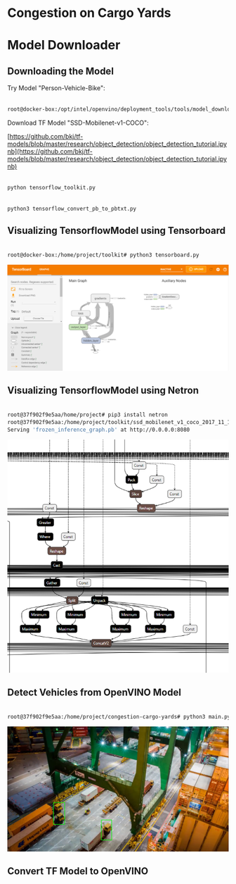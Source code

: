# Congestion on Cargo Yards



# Model Downloader

## Downloading the Model

Try Model "Person-Vehicle-Bike":

```bash

root@docker-box:/opt/intel/openvino/deployment_tools/tools/model_downloader# python3 downloader.py --name "person-vehicle-bike-detection-crossroad-0078" --output_dir /home/project/models

```

Download TF Model "SSD-Mobilenet-v1-COCO":

[https://github.com/bkj/tf-models/blob/master/research/object_detection/object_detection_tutorial.ipynb](https://github.com/bkj/tf-models/blob/master/research/object_detection/object_detection_tutorial.ipynb)

```bash

python tensorflow_toolkit.py

```

```bash

python3 tensorflow_convert_pb_to_pbtxt.py

```

## Visualizing TensorflowModel using Tensorboard

```bash

root@docker-box:/home/project/toolkit# python3 tensorboard.py

```

![../images/tensorboard.PNG](../images/tensorboard.PNG)

## Visualizing TensorflowModel using Netron

```bash

root@37f902f9e5aa/home/project# pip3 install netron
root@37f902f9e5aa:/home/project/toolkit/ssd_mobilenet_v1_coco_2017_11_17# netron -b frozen_inference_graph.pb --host 0.0.0.0 --port 8080
Serving 'frozen_inference_graph.pb' at http://0.0.0.0:8080

```

![../images/netron-half.PNG](../images/netron-half.PNG)

## Detect Vehicles from OpenVINO Model

```bash

root@37f902f9e5aa:/home/project/congestion-cargo-yards# python3 main.py -m /home/project/models/intel/person-vehicle-bike-detection-crossroad-0078/FP32/person-vehicle-bike-detection-crossroad-0078.xml -vds "/home/project/images/automated-queue.png" -d CPU -bt 1 --batch_size 1 -pt 0.11 --relative_overlap_area 1.0 --relative_union_area 1.0 --iou_threshold 0.1

```

![../images/automated-queue.0.png](../images/automated-queue.0.png)

<!--
```bash

root@37f902f9e5aa:/home/project/congestion-cargo-yards# python3 main.py -m /home/project/models/intel/person-vehicle-bike-detection-crossroad-yolov3-1020/FP32/person-vehicle-bike-detection-crossroad-yolov3-1020.xml -vds "/home/project/images/automated-queue.png" -d CPU -bt 1 --batch_size 1 -pt 0.11 --prob_threshold 0.05 --iou_threshold 1.0 --yolo 1 --dict_export 1

```

![../images/automated-queue.0.yolo.png](../images/automated-queue.0.yolo.png)

-->
## Convert TF Model to OpenVINO

